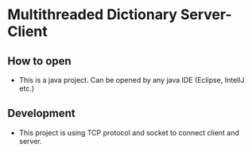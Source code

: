 # Multithreaded Dictionary Server-Client

## How to open
* This is a java project. Can be opened by any java IDE (Eclipse, IntellJ etc.)
## Development
* This project is using TCP protocol and socket to connect client and server.
